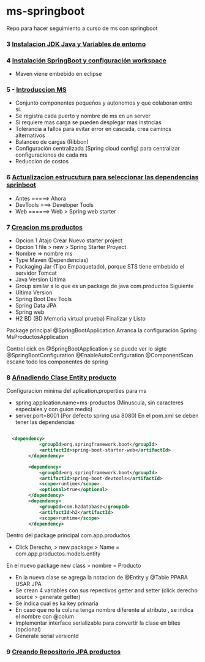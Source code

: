 # ms-springboot
Repo para hacer seguimiento a curso de ms con springboot


### 3 [Instalacion JDK Java y Variables de entorno](https://www.udemy.com/course/microservicios-con-spring-boot-y-spring-cloud/learn/lecture/15372900#content)

### 4 [Instalación SpringBoot y configuración workspace](https://www.udemy.com/course/microservicios-con-spring-boot-y-spring-cloud/learn/lecture/15372904#overview)

  *    Maven viene embebido en eclipse

### 5 - [Introduccion MS](https://www.udemy.com/course/microservicios-con-spring-boot-y-spring-cloud/learn/lecture/15372908#overview) 

  * Conjunto componentes pequeños y autonomos y que colaboran entre si.
  * Se registra cada puerto y nombre de ms en un server
  * Si requiere mas carga se pueden desplegar mas instncias
  * Tolerancia a fallos para evitar error en cascada, crea caminos alternativos
  * Balanceo de cargas (Ribbon)
  * Configuración centralizada (Spring cloud config) para centralizar configuraciones de cada ms
  * Reduccion de costos

### 6 [Actualizacion estrucutura para seleccionar las dependencias sprinboot](https://www.udemy.com/course/microservicios-con-spring-boot-y-spring-cloud/learn/lecture/15372910#overview)

* Antes  =====> Ahora
* DevTools ===> Developer Tools
* Web ======> Web > Spring web starter

### 7 [Creacion ms productos](https://www.udemy.com/course/microservicios-con-spring-boot-y-spring-cloud/learn/lecture/15372914#content)

 - Opcion 1 Atajo Crear Nuevo starter project 
 - Opcion 1 file > new > Spring Starter Proyect
 - Nombre => nombre ms
 - Type Maven (Dependencias)
 - Packaging Jar (Tipo Empaquetado), porque STS tiene embebido el servidor Tomcat
 - Java Version Ultima
 - Group similar a lo que es un package de java  com.productos
Siguiente
  - Ultima Version
  - Spring Boot Dev Tools
  - Spring Data JPA
  - Spring web
  - H2 BD (BD Memoria virtual prueba)
Finalizar y Listo

Package principal
@SpringBootApplication Arranca la configuración Spring
MsProductosApplication

Control cick en @SpringBootApplication y se puede ver lo sigte
@SpringBootConfiguration
@EnableAutoConfiguration
@ComponentScan escane todo los componentes de spring

### 8 [Añnadiendo Clase Entity producto](https://www.udemy.com/course/microservicios-con-spring-boot-y-spring-cloud/learn/lecture/15372918#overview)

Configuracion minima del aplication.properties  para ms
   - spring.application.name=ms-productos   (Minuscula, sin caracteres especiales y con guion medio)
   - server.port=8001 (Por defecto spring usa 8080)
En el pom.xml se deben tener las dependencias

``` xml

  <dependency>
			<groupId>org.springframework.boot</groupId>
			<artifactId>spring-boot-starter-web</artifactId>
		</dependency>

		<dependency>
			<groupId>org.springframework.boot</groupId>
			<artifactId>spring-boot-devtools</artifactId>
			<scope>runtime</scope>
			<optional>true</optional>
		</dependency>
		<dependency>
			<groupId>com.h2database</groupId>
			<artifactId>h2</artifactId>
			<scope>runtime</scope>
		</dependency>

```

Dentro del package principal  com.app.productos
 - Click Derecho, > new package > Name = com.app.productos.models.entity

En el nuevo package new class > nombre = Producto
 - En la nueva clase se agrega la notacion de @Entity y @Table PPARA USAR JPA
 - Se crean 4 variables con sus repectivos getter and setter (click derecho source > generate getter)
 - Se indica cual es ka key primaria
 - En caso que no la coluna tenga nombre diferente al atributo , se indica el nombre con @colum
 - Implementar interface serializable para convertir la clase en bites (opcional)
 - Generate serial versionId

### 9 [Creando Repositorio JPA productos](https://www.udemy.com/course/microservicios-con-spring-boot-y-spring-cloud/learn/lecture/15372920#overview)
  
 



